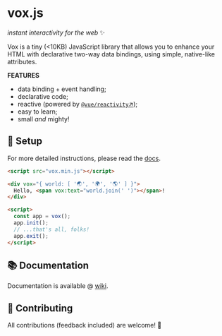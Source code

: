 # vox.js
*instant interactivity for the web* ✨

Vox is a tiny (<10KB) JavaScript library that allows you to enhance your HTML with declarative two-way data bindings, using simple, native-like attributes.

**FEATURES**
* data binding + event handling;
* declarative code;
* reactive (powered by [`@vue/reactivity`↗](https://github.com/vuejs/vue-next/tree/master/packages/reactivity));
* easy to learn;
* small *and* mighty!

## 🚀 Setup
For more detailed instructions, please read the [docs]().

``` html
<script src="vox.min.js"></script>

<div vox="{ world: [ '🌏', '🌍', '🌎' ] }">
  Hello, <span vox:text="world.join(' ')"></span>!
</div>

<script>
  const app = vox();
  app.init();
  // ...that's all, folks!
  app.exit();
</script>
```

## 📚 Documentation
Documentation is available @ [wiki]().

## 🌈 Contributing
All contributions (feedback included) are welcome! 🙌
